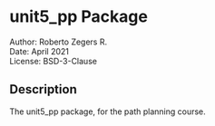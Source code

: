 # unit5_pp Package

Author: Roberto Zegers R.  
Date: April 2021  
License: BSD-3-Clause  

## Description

The unit5_pp package, for the path planning course.  






